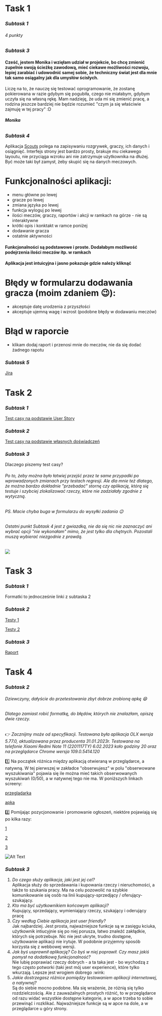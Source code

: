 # **Task 1**
### *Subtask 1*
###### 4 punkty
### *Subtask 3*
#### Cześć, jestem Monika i wzięłam udział w projekcie, bo chcę zmienić zupelnie swoją ścieżkę zawodową, mieć ciekawe możliwości rozwoju, lepiej zarabiać i udowodnić samej sobie, że techniczny świat jest dla mnie tak samo osiągalny jak dla umysłów ścisłych. 
Liczę na to, że nauczę się testować oprogramowanie, że zostanę pokierowana w razie gdybym się pogubiła, czego nie miałabym, gdybym uczyła się na własną rękę. Mam nadzieję, że uda mi się zmienić pracę, a rodzina jeszcze bardziej nie będzie rozumieć "czym ja się właściwie zajmuję w tej pracy" :D 
###### **Monika**

### *Subtask 4*
Aplikacja [Scouts](https://scouts-test.futbolkolektyw.pl/) polega na zapisywaniu rozgrywek, graczy, ich danych i osiągnięć. 
Interfejs strony jest bardzo prosty, brakuje mu ciekawego layoutu, nie przyciąga wzroku ani nie zatrzymuje użytkownika na dłużej. Być może taki był zamysł, żeby skupić się na danych meczowych. 
# Funkcjonalności aplikacji:
* menu główne po lewej
* gracze po lewej
* zmiana języka po lewej
* funkcja wyloguj po lewej
* ilości meczów, graczy, raportów i akcji w ramkach na górze - nie są interaktywne
* krótki opis i konktakt w ramce poniżej
* dodawanie gracza
* ostatnie aktywności

#### Funkcjonalności są podstawowe i proste. Dodałabym możliwość podejrzenia ilości meczów itp. w ramkach
#### Aplikacja jest intuicyjna i jasno pokazuje gdzie należy kliknąć
# Błędy w formularzu dodawania gracza (moim zdaniem :wink:):
* akceptuje datę urodzenia z przyszłości
* akceptuje ujemną wagę i wzrost
(podobne błędy w dodawaniu meczów)
# Błąd w raporcie
* klikam dodaj raport i przenosi mnie do meczów, nie da się dodać żadnego rapotu 

### *Subtask 5*
[Jira](https://szarek.atlassian.net/jira/core/projects/CPP/board)



# **Task 2**
### *Subtask 1*
[Test casy na podstawie User Story](https://docs.google.com/spreadsheets/d/1rGu57qn0IdWP1_3YaCT3b9rxNTlUJVlFymQebloicxw/edit#gid=0)
### *Subtask 2*
[Test casy na podstawie własnych doświadczeń](https://docs.google.com/spreadsheets/d/1sfz2hqsLsrdWFUQKjtwgV5G_kOTplzmiu4QXpamDY8g/edit#gid=0)
### *Subtask 3*
Dlaczego piszemy test casy?
###### *Po to, żeby można było łatwiej przejść przez te same przypadki po wprowadzonych zmianach przy testach regresji. Ale dla mnie też dlatego, że można bardzo dokładnie "przebadać" stornę czy aplikację, którą się testuje i szybciej zlokalizować rzeczy, które nie zadziałały zgodnie z wytyczną.* 

###### PS. Macie chyba buga w formularzu do wysyłki zadania :wink:
###### Ostatni punkt Subtask 4 jest z gwiazdką, nie da się nic nie zaznaczyć ani wybrać opcji "nie wykonałam" mimo, że jest tylko dla chętnych. Pozostali muszą wybierać niezgodnie z prawdą.
![](https://imgupload.pl/images/2023/01/24/dareitbug.png)



# **Task 3**
### *Subtask 1*
Formatki to jednocześnie linki z subtaska 2
### *Subtask 2*
[Testy 1](https://docs.google.com/spreadsheets/d/1vKMLvCxi0sO3O3yxstgoZ5OXnYVuoZ29bLUyg8ofTi0/edit#gid=0)

[Testy 2](https://docs.google.com/spreadsheets/d/1eUQ28OViTIZt6eofay6IeRoSz7wi9ZEkwDnPD2JWDf8/edit#gid=0)
### *Subtask 3*
[Raport](https://docs.google.com/spreadsheets/d/1PxsP_LTxdmFd-sDnmVwOgs5O36vECdYhYoRAw5kbyeM/edit#gid=0)

# **Task 4**
### *Subtask 2*
###### Dziewczyny, dałyście do przetestowania zbyt dobrze zrobioną apkę :smile:
###### Dlatego zamiast robić formatkę, do błędów, których nie znalazłam, opiszę dwie rzeczy. 

:point_right: <i>Zacznijmy może od specyfikacji. Testowana była aplikacja OLX wersja 5.77.0, aktualizowana przez producenta 31.01.2023r. Testowana na telefonie Xiaomi Redmi Note 11 (2201117TY) 6.02.2023 koło godziny 20 oraz na przeglądarce Chrome wersja 109.0.5414.120</i>

:one: Na początek różnica między aplikacją otwieraną w przeglądarce, a natywną. W tej pierwszej w zakładce "obserwujesz" w polu "obserwowane wyszukiwania" pojawia się ile można mieć takich obserwowanych wyszukiwań (0/50), a w natywnej tego nie ma. W poniższych linkach screeny:

[przeglądarka](http://imgurl.pl/img2/3_63e272b791da9.jpg) 

[apka](http://imgurl.pl/img2/5_63e272b794b1a.jpg)

:two: Pomijając pozycjonowanie i promowanie ogłoszeń, niektóre pojawiają się po kilka razy:

[1](http://imgurl.pl/img2/1_63e272b7863b0.jpg)

[2](http://imgurl.pl/img2/4_63e272b7948a6.jpg)

[3](http://imgurl.pl/img2/7_63e272b794eb2.jpg)

![Alt Text](https://i.pinimg.com/originals/0f/d5/f6/0fd5f629cdfa85f1d99b3797941acc00.jpg)

### *Subtask 3*
<ol>
<li><i>Do czego służy aplikacja, jaki jest jej cel?</i></li>
Aplikacja służy do sprzedawania i kupowania rzeczy i nieruchomości, a także to szukania pracy. Ma na celu pozowolić na szybkie komunikowanie się osób na linii kupujący-sprzedjący / oferujący-szukający.

<li><i>Kto ma być użytkownikiem końcowym aplikacji?</i></li>
Kupujący, sprzedający, wymieniający rzeczy, szukający i oderujący pracę

<li><i>Czy według Ciebie aplikacja jest user friendly?</i></li>
Jak najbardziej. Jest prosta, najważniejsze funkcje są w zasięgu kciuka, użytkownik intiucyjnie się po niej porusza, łatwo znaleźć zakłądkie, których się potrzebuje. Nic nie jest ukryte, trudno dostępne, użytkowanie aplikacji nie irytuje. W podobnie przyjemny sposób korzysta się z webbowej wersji.

<li><i>Jak byś usprawnił aplikację? Co byś w niej poprawił. Czy masz jakiś pomysł na dodatkową funkcjonalność?</i></li>
Nie lubię poprawiać rzeczy dobrych - a ta taka jest - bo wychodzą z tego często potworki (taki jest mój user experience), które tylko wkurzają. Lepsze jest wrogiem dobrego :wink:

<li><i>Jakie dostrzegasz różnice pomiędzy testowaniem aplikacji internetowej, a natywnej?</i></li>
Są do siebie mocno podobne. Ma się wrażenie, że różnią się tylko rozdzielczością. Ale z zauważalnych prostych różnić, to w przeglądarce od razu widać wszystkie dostępne kategorie, a w apce trzeba to sobie przewinąć i rozklikać. Najważniejsze funkcje są w apce na dole, a w przeglądarce u góry strony. 
</ol> 
